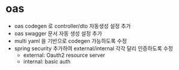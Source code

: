 # oas

- oas codegen 로 controller/dto 자동생성 설정 추가
- oas swagger 문서 자동 생성 설정 추가
- multi yaml 을 기반으로 codegen 가능하도록 수정
- spring security 추가하여 external/internal 각각 달리 인증하도록 수정
  - external: Oauth2 resource server
  - internal: basic auth
